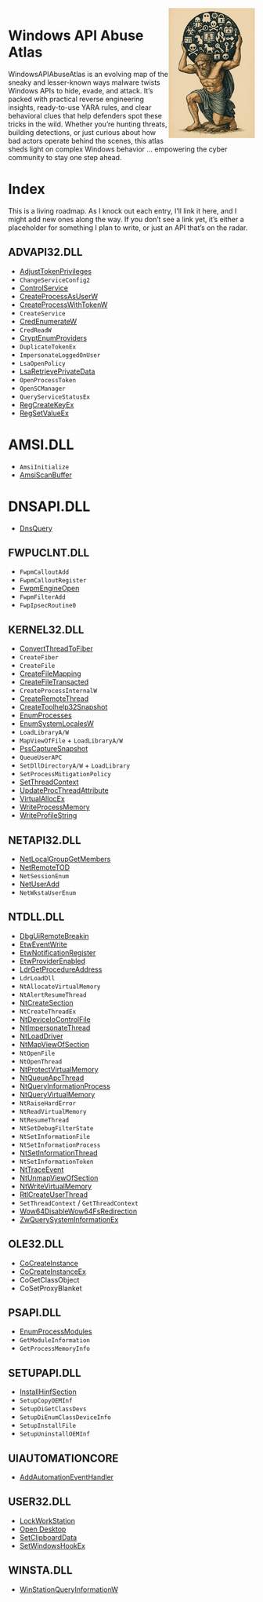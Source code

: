 <img style="float:right" src="atlas.png" width="35%"/>

# Windows API Abuse Atlas
WindowsAPIAbuseAtlas is an evolving map of the sneaky and lesser-known ways malware twists Windows APIs to hide, evade, and attack. It’s packed with practical reverse engineering insights, ready-to-use YARA rules, and clear behavioral clues that help defenders spot these tricks in the wild. Whether you’re hunting threats, building detections, or just curious about how bad actors operate behind the scenes, this atlas sheds light on complex Windows behavior ... empowering the cyber community to stay one step ahead.

# Index
This is a living roadmap. As I knock out each entry, I’ll link it here, and I might add new ones along the way. If you don’t see a link yet, it’s either a placeholder for something I plan to write, or just an API that’s on the radar.


## ADVAPI32.DLL
- [AdjustTokenPrivileges](./ADVAPI32/AdjustTokenPrivileges/)
- `ChangeServiceConfig2`
- [ControlService](./ADVAPI32/ControlService/)
- [CreateProcessAsUserW](./ADVAPI32/CreateProcessAsUser/)
- [CreateProcessWithTokenW](./ADVAPI32/CreateProcessWithTokenW/)
- `CreateService`
- [CredEnumerateW](./ADVAPI32/CredEnumerateW/)
- `CredReadW`
- [CryptEnumProviders](./ADVAPI32/CryptEnumProviders/)
- `DuplicateTokenEx`
- `ImpersonateLoggedOnUser`
- `LsaOpenPolicy`
- [LsaRetrievePrivateData](./ADVAPI32/LsaRetrievePrivateData/)
- `OpenProcessToken`
- `OpenSCManager`
- `QueryServiceStatusEx`
- [RegCreateKeyEx](./ADVAPI32/RegSetValueEx/)
- [RegSetValueEx](./ADVAPI32/RegSetValueEx/)

# AMSI.DLL
- `AmsiInitialize`
- [AmsiScanBuffer](./AMSI/AmsiScanBuffer/)

# DNSAPI.DLL
- [DnsQuery](./DNSAPI/DnsQuery/)

## FWPUCLNT.DLL
- `FwpmCalloutAdd`
- `FwpmCalloutRegister`
- [FwpmEngineOpen](./FWPUCLNT/FwpmEngineOpen/)
- `FwpmFilterAdd`
- `FwpIpsecRoutine0`

## KERNEL32.DLL
- [ConvertThreadToFiber](./KERNEL32/ConvertThreadToFiber/)
- `CreateFiber`
- `CreateFile`
- [CreateFileMapping](./KERNEL32/CreateFileMapping/)
- [CreateFileTransacted](./KERNEL32/CreateFileTransacted/)
- `CreateProcessInternalW`
- [CreateRemoteThread](./KERNEL32/CreateRemoteThread/)
- [CreateToolhelp32Snapshot](./KERNEL32/CreateToolhelp32Snapshot/)
- [EnumProcesses](./KERNEL32/EnumProcesses/)
- [EnumSystemLocalesW](./KERNEL32/EnumSystemLocalesW/)
- `LoadLibraryA/W`
- `MapViewOfFile` + `LoadLibraryA/W`
- [PssCaptureSnapshot](./KERNEL32/PssCaptureSnapshot/)
- `QueueUserAPC`
- `SetDllDirectoryA/W` + `LoadLibrary`
- `SetProcessMitigationPolicy`
- [SetThreadContext](./KERNEL32/SetThreadContext/)
- [UpdateProcThreadAttribute](./KERNEL32/UpdateProcThreadAttribute/)
- [VirtualAllocEx](./KERNEL32/VirtualAllocEx/)
- [WriteProcessMemory](./KERNEL32/WriteProcessMemory/)
- [WriteProfileString](./KERNEL32/WriteProfileString/)

## NETAPI32.DLL
- [NetLocalGroupGetMembers](./NETAPI32/NetLocalGroupGetMembers/)
- [NetRemoteTOD](./NETAPI32/NetRemoteTOD/)
- `NetSessionEnum`
- [NetUserAdd](./NETAPI32/NetUserAdd/)
- `NetWkstaUserEnum`

## NTDLL.DLL
- [DbgUiRemoteBreakin](./NTDLL/DbgUiRemoteBreakin/)
- [EtwEventWrite](./NTDLL/EtwEventWrite/)
- [EtwNotificationRegister](./NTDLL/EtwNotificationRegister/)
- [EtwProviderEnabled](./NTDLL/EtwProviderEnabled/)
- [LdrGetProcedureAddress](./NTDLL/LdrGetProcedureAddress/)
- `LdrLoadDll`
- `NtAllocateVirtualMemory`
- `NtAlertResumeThread`
- [NtCreateSection](./NTDLL/NtCreateSection/)
- `NtCreateThreadEx`
- [NtDeviceIoControlFile](./NTDLL/NtDeviceIoControlFile/)
- [NtImpersonateThread](./NTDLL/NtImpersonateThread/)
- [NtLoadDriver](./NTDLL/NtLoadDriver/)
- [NtMapViewOfSection](./NTDLL/NtMapViewOfSection/)
- `NtOpenFile`
- `NtOpenThread`
- [NtProtectVirtualMemory](./NTDLL/NtProtectVirtualMemory/)
- [NtQueueApcThread](./NTDLL/NtQueueApcThread/)
- [NtQueryInformationProcess](./NTDLL/NtQueryInformationProcess/)
- [NtQueryVirtualMemory](./NTDLL/NtQueryVirtualMemory/)
- `NtRaiseHardError`
- `NtReadVirtualMemory`
- `NtResumeThread`
- `NtSetDebugFilterState`
- `NtSetInformationFile`
- `NtSetInformationProcess`
- [NtSetInformationThread](./NTDLL/NtSetInformationThread/)
- `NtSetInformationToken`
- [NtTraceEvent](./NTDLL/NtTraceEvent/)
- [NtUnmapViewOfSection](./NTDLL/NtUnmapViewOfSection)
- [NtWriteVirtualMemory](./NTDLL/NtWriteVirtualMemory/)
- [RtlCreateUserThread](./NTDLL/RtlCreateUserThread/)
- `SetThreadContext` / `GetThreadContext`
- [Wow64DisableWow64FsRedirection](./NTDLL/Wow64DisableWow64FsRedirection/)
- [ZwQuerySystemInformationEx](./NTDLL/ZwQuerySystemInformationEx)

## OLE32.DLL
- [CoCreateInstance](./OLE32/CoCreateInstance/)
- [CoCreateInstanceEx](./OLE32/CoCreateInstanceEx/)
- CoGetClassObject
- CoSetProxyBlanket

## PSAPI.DLL
- [EnumProcessModules](./PSAPI/EnumProcessModules/)
- `GetModuleInformation`
- `GetProcessMemoryInfo`

## SETUPAPI.DLL
- [InstallHinfSection](./SETUPAPI/InstallHinfSection/)
- `SetupCopyOEMInf`
- `SetupDiGetClassDevs`
- `SetupDiEnumClassDeviceInfo`
- `SetupInstallFile`
- `SetupUninstallOEMInf`

## UIAUTOMATIONCORE
-  [AddAutomationEventHandler](./UIAUTOMATIONCORE/AddAutomationEventHandler/) 

## USER32.DLL
- [LockWorkStation](./USER32/LockWorkStation/)
- [Open Desktop](./USER32/OpenDesktop/)
- [SetClipboardData](./USER32/SetClipboardData/)
- [SetWindowsHookEx](./USER32/SetWindowsHookEx/)

## WINSTA.DLL
- [WinStationQueryInformationW](./WINSTA/WinStationQueryInformationW/)

